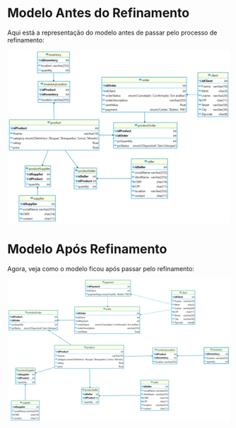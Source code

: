 
# Modelo Antes do Refinamento

Aqui está a representação do modelo antes de passar pelo processo de refinamento:

![Modelo Antes do Refinamento](Ecommerce_inicial.png)

# Modelo Após Refinamento

Agora, veja como o modelo ficou após passar pelo refinamento:

![Modelo Após Refinamento](Ecommerce_refinado.png)
